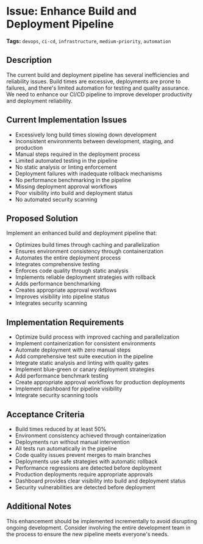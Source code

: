 # Issue: Enhance Build and Deployment Pipeline

**Tags:** `devops`, `ci-cd`, `infrastructure`, `medium-priority`, `automation`

## Description

The current build and deployment pipeline has several inefficiencies and reliability issues. Build times are excessive, deployments are prone to failures, and there's limited automation for testing and quality assurance. We need to enhance our CI/CD pipeline to improve developer productivity and deployment reliability.

## Current Implementation Issues

- Excessively long build times slowing down development
- Inconsistent environments between development, staging, and production
- Manual steps required in the deployment process
- Limited automated testing in the pipeline
- No static analysis or linting enforcement
- Deployment failures with inadequate rollback mechanisms
- No performance benchmarking in the pipeline
- Missing deployment approval workflows
- Poor visibility into build and deployment status
- No automated security scanning

## Proposed Solution

Implement an enhanced build and deployment pipeline that:
- Optimizes build times through caching and parallelization
- Ensures environment consistency through containerization
- Automates the entire deployment process
- Integrates comprehensive testing
- Enforces code quality through static analysis
- Implements reliable deployment strategies with rollback
- Adds performance benchmarking
- Creates appropriate approval workflows
- Improves visibility into pipeline status
- Integrates security scanning

## Implementation Requirements

- Optimize build process with improved caching and parallelization
- Implement containerization for consistent environments
- Automate deployment with zero manual steps
- Add comprehensive test suite execution in the pipeline
- Integrate static analysis and linting with quality gates
- Implement blue-green or canary deployment strategies
- Add performance benchmark testing
- Create appropriate approval workflows for production deployments
- Implement dashboard for pipeline visibility
- Integrate security scanning tools

## Acceptance Criteria

- Build times reduced by at least 50%
- Environment consistency achieved through containerization
- Deployments run without manual intervention
- All tests run automatically in the pipeline
- Code quality issues prevent merges to main branches
- Deployments use safe strategies with automatic rollback
- Performance regressions are detected before deployment
- Production deployments require appropriate approvals
- Dashboard provides clear visibility into build and deployment status
- Security vulnerabilities are detected before deployment

## Additional Notes

This enhancement should be implemented incrementally to avoid disrupting ongoing development. Consider involving the entire development team in the process to ensure the new pipeline meets everyone's needs. 
